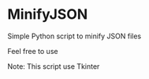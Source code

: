 # MinifyJSON
Simple Python script to minify JSON files

Feel free to use

Note: This script use Tkinter
